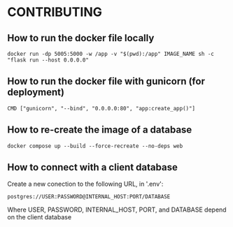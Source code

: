 # CONTRIBUTING

## How to run the docker file locally

```
docker run -dp 5005:5000 -w /app -v "$(pwd):/app" IMAGE_NAME sh -c "flask run --host 0.0.0.0"
```

## How to run the docker file with gunicorn (for deployment)
```
CMD ["gunicorn", "--bind", "0.0.0.0:80", "app:create_app()"]    
```

## How to re-create the image of a database
```
docker compose up --build --force-recreate --no-deps web
```


## How to connect with a client database
Create a new conection to the following URL, in '.env':
```
postgres://USER:PASSWORD@INTERNAL_HOST:PORT/DATABASE
```
Where USER, PASSWORD, INTERNAL_HOST, PORT, and DATABASE depend on the client database
